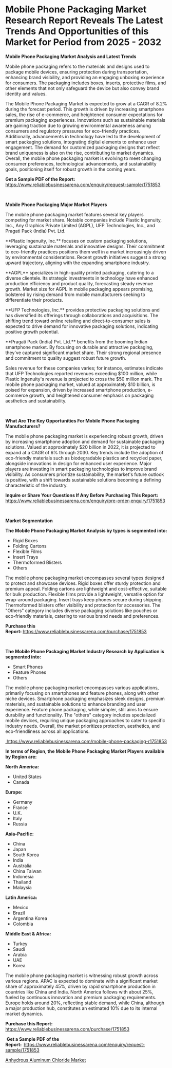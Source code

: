<p><h1>Mobile Phone Packaging Market Research Report Reveals The Latest Trends And Opportunities of this Market for Period from 2025 - 2032</h1></p><p><strong>Mobile Phone Packaging Market Analysis and Latest Trends</strong></p>
<p><p>Mobile phone packaging refers to the materials and designs used to package mobile devices, ensuring protection during transportation, enhancing brand visibility, and providing an engaging unboxing experience for consumers. The packaging includes boxes, inserts, protective films, and other elements that not only safeguard the device but also convey brand identity and values.</p><p>The Mobile Phone Packaging Market is expected to grow at a CAGR of 8.2% during the forecast period. This growth is driven by increasing smartphone sales, the rise of e-commerce, and heightened consumer expectations for premium packaging experiences. Innovations such as sustainable materials are gaining traction due to growing environmental awareness among consumers and regulatory pressures for eco-friendly practices. Additionally, advancements in technology have led to the development of smart packaging solutions, integrating digital elements to enhance user engagement. The demand for customized packaging designs that reflect brand uniqueness is also on the rise, contributing to market dynamics. Overall, the mobile phone packaging market is evolving to meet changing consumer preferences, technological advancements, and sustainability goals, positioning itself for robust growth in the coming years.</p></p>
<p><strong>Get a Sample PDF of the Report:&nbsp;</strong> <a href="https://www.reliablebusinessarena.com/enquiry/request-sample/1751853?utm_campaign=2793&utm_medium=2&utm_source=Github&utm_content=ia&utm_term=01042025&utm_id=mobile-phone-packaging">https://www.reliablebusinessarena.com/enquiry/request-sample/1751853</a></p>
<p>&nbsp;</p>
<p><strong>Mobile Phone Packaging Major Market Players</strong></p>
<p><p>The mobile phone packaging market features several key players competing for market share. Notable companies include Plastic Ingenuity, Inc., Any Graphics Private Limited (AGPL), UFP Technologies, Inc., and Pragati Pack (India) Pvt. Ltd.</p><p>**Plastic Ingenuity, Inc.** focuses on custom packaging solutions, leveraging sustainable materials and innovative designs. Their commitment to eco-friendly practices positions them well in a market increasingly driven by environmental considerations. Recent growth initiatives suggest a strong upward trajectory, aligning with the expanding smartphone industry.</p><p>**AGPL** specializes in high-quality printed packaging, catering to a diverse clientele. Its strategic investments in technology have enhanced production efficiency and product quality, forecasting steady revenue growth. Market size for AGPL in mobile packaging appears promising, bolstered by rising demand from mobile manufacturers seeking to differentiate their products.</p><p>**UFP Technologies, Inc.** provides protective packaging solutions and has diversified its offerings through collaborations and acquisitions. The shifting trend toward online retailing and direct-to-consumer sales is expected to drive demand for innovative packaging solutions, indicating positive growth potential.</p><p>**Pragati Pack (India) Pvt. Ltd.** benefits from the booming Indian smartphone market. By focusing on durable and attractive packaging, they've captured significant market share. Their strong regional presence and commitment to quality suggest robust future growth.</p><p>Sales revenue for these companies varies; for instance, estimates indicate that UFP Technologies reported revenues exceeding $100 million, while Plastic Ingenuity's revenue is projected to cross the $50 million mark. The mobile phone packaging market, valued at approximately $10 billion, is poised for expansion, driven by increased smartphone production, e-commerce growth, and heightened consumer emphasis on packaging aesthetics and sustainability.</p></p>
<p>&nbsp;</p>
<p><strong>What Are The Key Opportunities For Mobile Phone Packaging Manufacturers?</strong></p>
<p><p>The mobile phone packaging market is experiencing robust growth, driven by increasing smartphone adoption and demand for sustainable packaging solutions. Valued at approximately $20 billion in 2022, it is projected to expand at a CAGR of 6% through 2030. Key trends include the adoption of eco-friendly materials such as biodegradable plastics and recycled paper, alongside innovations in design for enhanced user experience. Major players are investing in smart packaging technologies to improve brand visibility. As consumers prioritize sustainability, the market's future outlook is positive, with a shift towards sustainable solutions becoming a defining characteristic of the industry.</p></p>
<p><strong>Inquire or Share Your Questions If Any Before Purchasing This Report:</strong> <a href="https://www.reliablebusinessarena.com/enquiry/pre-order-enquiry/1751853?utm_campaign=2793&utm_medium=2&utm_source=Github&utm_content=ia&utm_term=01042025&utm_id=mobile-phone-packaging">https://www.reliablebusinessarena.com/enquiry/pre-order-enquiry/1751853</a></p>
<p>&nbsp;</p>
<p><strong>Market Segmentation</strong></p>
<p><strong>The Mobile Phone Packaging Market Analysis by types is segmented into:</strong></p>
<p><ul><li>Rigid Boxes</li><li>Folding Cartons</li><li>Flexible Films</li><li>Insert Trays</li><li>Thermoformed Blisters</li><li>Others</li></ul></p>
<p><p>The mobile phone packaging market encompasses several types designed to protect and showcase devices. Rigid boxes offer sturdy protection and premium appeal. Folding cartons are lightweight and cost-effective, suitable for bulk production. Flexible films provide a lightweight, versatile option for wrap-around packaging. Insert trays keep phones secure during shipping. Thermoformed blisters offer visibility and protection for accessories. The "Others" category includes diverse packaging solutions like pouches or eco-friendly materials, catering to various brand needs and preferences.</p></p>
<p><strong>Purchase this Report:&nbsp;</strong><a href="https://www.reliablebusinessarena.com/purchase/1751853?utm_campaign=2793&utm_medium=2&utm_source=Github&utm_content=ia&utm_term=01042025&utm_id=mobile-phone-packaging">https://www.reliablebusinessarena.com/purchase/1751853</a></p>
<p>&nbsp;</p>
<p><strong>The Mobile Phone Packaging Market Industry Research by Application is segmented into:</strong></p>
<p><ul><li>Smart Phones</li><li>Feature Phones</li><li>Others</li></ul></p>
<p><p>The mobile phone packaging market encompasses various applications, primarily focusing on smartphones and feature phones, along with other niche devices. Smartphone packaging emphasizes sleek designs, premium materials, and sustainable solutions to enhance branding and user experience. Feature phone packaging, while simpler, still aims to ensure durability and functionality. The "others" category includes specialized mobile devices, requiring unique packaging approaches to cater to specific industry needs. Overall, the market prioritizes protection, aesthetics, and eco-friendliness across all applications.</p></p>
<p><a href="https://www.reliablebusinessarena.com/mobile-phone-packaging-r1751853?utm_campaign=2793&utm_medium=2&utm_source=Github&utm_content=ia&utm_term=01042025&utm_id=mobile-phone-packaging">&nbsp;https://www.reliablebusinessarena.com/mobile-phone-packaging-r1751853</a></p>
<p><strong>In terms of Region, the Mobile Phone Packaging Market Players available by Region are:</strong></p>
<p>
    <p> <strong> North America: </strong>
        <ul>
            <li>United States</li>
            <li>Canada</li>
        </ul>
        </p> 
    <p> <strong> Europe: </strong>
        <ul>
            <li>Germany</li>
            <li>France</li>
            <li>U.K.</li>
            <li>Italy</li>
            <li>Russia</li>
        </ul>
        </p> 
    <p> <strong> Asia-Pacific: </strong>
        <ul>
            <li>China</li>
            <li>Japan</li>
            <li>South Korea</li>
            <li>India</li>
            <li>Australia</li>
            <li>China Taiwan</li>
            <li>Indonesia</li>
            <li>Thailand</li>
            <li>Malaysia</li>
        </ul>
        </p> 
    <p> <strong> Latin America: </strong>
        <ul>
            <li>Mexico</li>
            <li>Brazil</li>
            <li>Argentina Korea</li>
            <li>Colombia</li>
        </ul>
        </p> 
    <p> <strong> Middle East & Africa: </strong>
        <ul>
            <li>Turkey</li>
            <li>Saudi</li>
            <li>Arabia</li>
            <li>UAE</li>
            <li>Korea</li>
        </ul>
    </p>
    </p>
<p><p>The mobile phone packaging market is witnessing robust growth across various regions. APAC is expected to dominate with a significant market share of approximately 45%, driven by rapid smartphone production in countries like China and India. North America follows with about 25%, fueled by continuous innovation and premium packaging requirements. Europe holds around 20%, reflecting stable demand, while China, although a major production hub, constitutes an estimated 10% due to its internal market dynamics.</p></p>
<p><strong>Purchase this Report: </strong><a href="https://www.reliablebusinessarena.com/purchase/1751853?utm_campaign=2793&utm_medium=2&utm_source=Github&utm_content=ia&utm_term=01042025&utm_id=mobile-phone-packaging">https://www.reliablebusinessarena.com/purchase/1751853</a></p>
<p>&nbsp;<strong>Get a Sample PDF of the Report:&nbsp;&nbsp;</strong><a href="https://www.reliablebusinessarena.com/enquiry/request-sample/1751853?utm_campaign=2793&utm_medium=2&utm_source=Github&utm_content=ia&utm_term=01042025&utm_id=mobile-phone-packaging">https://www.reliablebusinessarena.com/enquiry/request-sample/1751853</a></p>
<p><strong></strong></p>
<p><p><a href="https://github.com/berbelsagwan/Market-Research-Report-List-1/blob/main/anhydrous-aluminum-chloride-market.md?utm_campaign=2793&utm_medium=2&utm_source=Github&utm_content=ia&utm_term=01042025&utm_id=mobile-phone-packaging">Anhydrous Aluminum Chloride Market</a></p></p>
